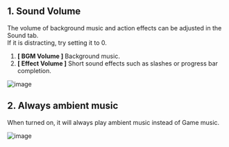 ## 1. Sound Volume 
The volume of background music and action effects can be adjusted in the Sound tab.  
 If it is distracting, try setting it to 0.  
1. **[ BGM Volume ]** Background music.  
2. **[ Effect Volume ]** Short sound effects such as slashes or progress bar completion.  
  
![image](https://github.com/shigeyukey/AnkiArcade/assets/124401518/b5e1980e-ba62-46e5-b8f7-c67c91540f65)  

## 2. Always ambient music  

When turned on, it will always play ambient music instead of Game music.  

![image](https://github.com/shigeyukey/AnkiArcade/assets/124401518/9e3f26d3-4065-46b1-8c5a-1d31178c3859)  


